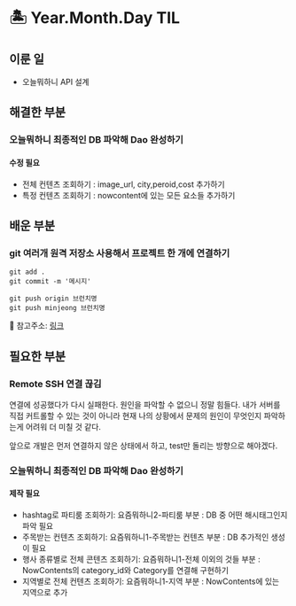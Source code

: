 
# 🏝️ Year.Month.Day TIL
## 이룬 일
- 오늘뭐하니 API 설계
## 해결한 부분
### 오늘뭐하니 최종적인 DB 파악해 Dao 완성하기
#### 수정 필요
- 전체 컨텐츠 조회하기
: image_url, city,peroid,cost 추가하기
- 특정 컨텐츠 조회하기
: nowcontent에 있는 모든 요소들 추가하기
## 배운 부분
### git 여러개 원격 저장소 사용해서 프로젝트 한 개에 연결하기
```
git add .
git commit -m '메시지'

git push origin 브런치명
git push minjeong 브런치명 
```
📌 참고주소: [링크](https://velog.io/@adguy/git-%EC%97%AC%EB%9F%AC%EA%B0%9C-%EC%9B%90%EA%B2%A9-%EC%A0%80%EC%9E%A5%EC%86%8C-%EC%82%AC%EC%9A%A9%ED%95%B4%EC%84%9C-%ED%94%84%EB%A1%9C%EC%A0%9D%ED%8A%B8-%ED%95%9C%EA%B0%9C%EC%97%90-%EC%97%B0%EA%B2%B0%ED%95%98%EA%B8%B0)
## 필요한 부분
### Remote SSH 연결 끊김
연결에 성공했다가 다시 실패한다. 원인을 파악할 수 없으니 정말 힘들다. 내가 서버를 직접 커트롤할 수 있는 것이 아니라 현재 나의 상황에서 문제의 원인이 무엇인지 파악하는게 어려워 더 미칠 것 같다.

앞으로 개발은 먼저 연결하지 않은 상태에서 하고, test만 돌리는 방향으로 해야겠다.
### 오늘뭐하니 최종적인 DB 파악해 Dao 완성하기
#### 제작 필요
- hashtag로 파티룸 조회하기: 요즘뭐하니2-파티룸 부분
: DB 중 어떤 해시태그인지 파악 필요
- 주목받는 컨텐츠 조회하기: 요즘뭐하니1-주목받는 컨텐츠 부분
: DB 추가적인 생성이 필요
- 행사 종류별로 전체 콘텐츠 조회하기: 요즘뭐하니1-전체 이외의 것들 부분
: NowContents의 category_id와 Category를 연결해 구현하기
- 지역별로 전체 컨텐츠 조회하기: 요즘뭐하니1-지역 부분
: NowContents에 있는 지역으로 추가